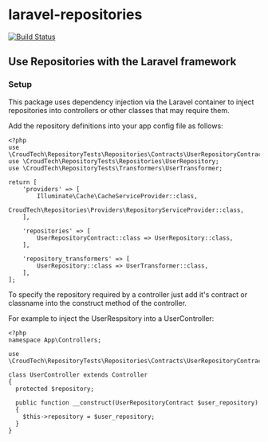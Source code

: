 # laravel-repositories

[![Build Status](https://travis-ci.org/jscrobinson/laravel-repositories.svg?branch=master)](https://travis-ci.org/jscrobinson/laravel-repositories)

## Use Repositories with the Laravel framework

### Setup

This package uses dependency injection via the Laravel container to inject repositories into controllers or other classes that may require them.

Add the repository definitions into your app config file as follows:

```
<?php
use \CroudTech\RepositoryTests\Repositories\Contracts\UserRepositoryContract;
use \CroudTech\RepositoryTests\Repositories\UserRepository;
use \CroudTech\RepositoryTests\Transformers\UserTransformer;

return [
    'providers' => [
        Illuminate\Cache\CacheServiceProvider::class,
        CroudTech\Repositories\Providers\RepositoryServiceProvider::class,
    ],

    'repositories' => [
        UserRepositoryContract::class => UserRepository::class,
    ],

    'repository_transformers' => [
        UserRepository::class => UserTransformer::class,
    ],
];
```

To specify the repository required by a controller just add it's contract or classname into the construct method of the controller.

For example to inject the UserRespsitory into a UserController:

```
<?php
namespace App\Controllers;

use \CroudTech\RepositoryTests\Repositories\Contracts\UserRepositoryContract;

class UserController extends Controller
{
  protected $repository;
  
  public function __construct(UserRepositoryContract $user_repository)
  {
    $this->repository = $user_repository;
  }
}
```

